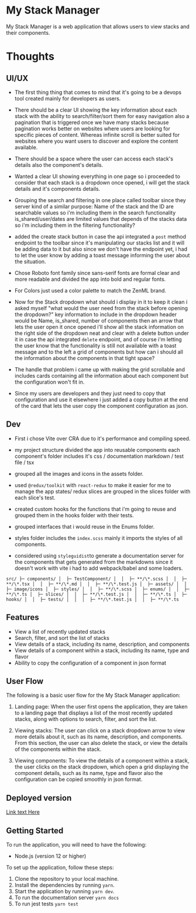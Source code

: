 # My Stack Manager

My Stack Manager is a web application that allows users to view stacks and their components.

# Thoughts

## UI/UX

- The first thing thing that comes to mind that it's going to be a devops tool created mainly for developers as users.

- There should be a clear UI showing the key information about each stack with the ability to search/filter/sort them for
  easy navigation also a pagination that is triggered once we have many stacks because pagination works better on websites where users are looking
  for specific pieces of content. Whereas infinite scroll is better suited for websites where you want users to discover
  and explore the content available.

- There should be a space where the user can access each stack's details also the component's details.

- Wanted a clear UI showing everything in one page so i proceeded to consider that each stack is a dropdown once opened, i will get the stack details
  and it's components details.

- Grouping the search and filtering in one place called toolbar since they server kind of a similar purpose:
  Name of the stack and the ID are searchable values so i'm including them in the search functionality
  is_shared/user/dates are limited values that depends of the stacks data so i'm including them in the filtering functionality?

- added the create stack button in case the api integrated a `post` method endpoint to the toolbar since it's manipulating our stacks list and it will be adding
  data to it but also since we don't have the endpoint yet, i had to let the user know by adding a toast message informing the user about the situation.

- Chose Roboto font family since sans-serif fonts are formal clear and more readable and divided the app into bold and regular fonts.

- For Colors just used a color palette to match the ZenML brand.

- Now for the Stack dropdown what should i display in it to keep it clean i asked myself "what would the user need from the stack before opening the dropdown?"
  key information to include in the dropdown header would be Name, is_shared, number of components then an arrow that lets the user open it
  once opened i'll show all the stack information on the right side of the dropdown neat and clear with a delete button under it in case the api integrated `delete`
  endpoint, and of course i'm letting the user know that the functionality is still not available with a toast message
  and to the left a grid of components but how can i should all the information about the components in that tight space?

- The handle that problem i came up with making the grid scrollable and includes cards containing all the information about each
  component but the configuration won't fit in.

- Since my users are developers and they just need to copy that configuration and use it elsewhere i just added a copy button at the end of the card
  that lets the user copy the component configuration as json.

## Dev

- First i chose Vite over CRA due to it's performance and compiling speed.

- my project structure divided the app into reusable components each component's folder includes it's css / documentation markdown / test file / tsx
- grouped all the images and icons in the assets folder.

- used `@redux/toolkit` with `react-redux` to make it easier for me to manage the app states/ redux slices are grouped in the slices folder with each slice's test.

- created custom hooks for the functions that i'm going to reuse and grouped them in the hooks folder with their tests.

- grouped interfaces that i would reuse in the Enums folder.

- styles folder includes the `index.scss` mainly it imports the styles of all components.

- considered using `styleguidist`to generate a documentation server for the components that gets generated from the markdowns since it doesn't work with vite
  i had to add webpack/babel and some loaders.

`src/
├─ components/
│  ├─ TestComponent/
│  │  ├─ **/\*.scss
│  │  ├─ **/\*.tsx
│  │  ├─ **/\*.md
│  │  ├─ **/\*.test.js
│  ├─ assets/
│  │  ├─ image/icons
│  ├─ styles/
│  │  ├─ **/\*.scss
│  ├─ enums/
│  │  ├─ **/\*.ts
│  ├─ slices/
│  │  ├─ **/\*.test.js
│  │  ├─ **/\*.ts
│  ├─ hooks/
│  │  ├─ tests/
│  │  │  ├─ **/\*.test.js
│  │  ├─ **/\*.ts`

## Features

- View a list of recently updated stacks
- Search, filter, and sort the list of stacks
- View details of a stack, including its name, description, and components
- View details of a component within a stack, including its name, type and flavor
- Ability to copy the configuration of a component in json format

## User Flow

The following is a basic user flow for the My Stack Manager application:

1.  Landing page: When the user first opens the application, they are taken to a landing page that displays a list of the most recently updated stacks, along with options to search, filter, and sort the list.

2.  Viewing stacks: The user can click on a stack dropdown arrow to view more details about it, such as its name, description, and components. From this section, the user can also delete the stack, or view the details of the components within the stack.

3.  Viewing components: To view the details of a component within a stack, the user clicks on the stack dropdown, which open a grid displaying the component details, such as its name, type and flavor also the configuration can be copied smoothly in json format.

## Deployed version

[Link text Here](https://stacks-manager.vercel.app)

## Getting Started

To run the application, you will need to have the following:

- Node.js (version 12 or higher)

To set up the application, follow these steps:

1.  Clone the repository to your local machine.
2.  Install the dependencies by running `yarn`.
3.  Start the application by running `yarn dev`.
4.  To run the documentation server `yarn docs`
5.  To run jest tests `yarn test`
